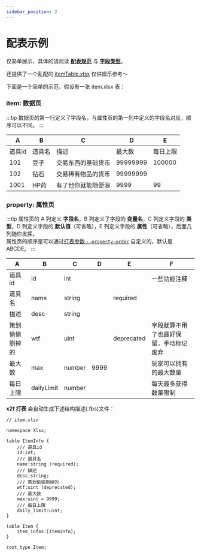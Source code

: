 ```yaml
---
sidebar_position: 2
---
```


# 配表示例

仅简单展示，具体的请阅读 [**配表规范**](./excel_standards.md) 与 [**字段类型**](./field_types.md)。

还提供了一个乱配的 [itemTable.xlsx](./assets/itemTable.xlsx) 仅供娱乐参考～

下面是一个简单的示范，假设有一张 item.xlsx 表：

### item: 数据页

:::tip
数据页的第一行定义了字段名，与属性页的第一列中定义的字段名对应，顺序可以不同。
:::

A|B|C|D|E
-|-|-|-|-
道具id|道具名|描述|最大数|每日上限
101|豆子|交易东西的基础货币|99999999|100000
102|钻石|交易稀有物品的货币|99999999|
1001|HP药|有了他你就能随便浪|9999|99

### property: 属性页

:::tip
属性页的 A 列定义 **字段名**，B 列定义了字段的 **变量名**，C 列定义字段的 **类型**，D 列定义字段的 **默认值**（可省略），E 列定义字段的 **属性**（可省略），后面几列随你发挥。  
属性页的顺序是可以通过[打表参数 `--property-order`](./argument_list.md) 自定义的，默认是 ABCDE。
:::

A|B|C|D|E|F
-|-|-|-|-|-
道具id|id|int|||一些功能注释
道具名|name|string||required|
描述|desc|string|||
策划偷偷删掉的|wtf|uint||deprecated|字段就算不用了也最好保留，手动标记废弃
最大数|max|number|9999||玩家可以拥有的最大数量
每日上限|dailyLimit|number|||每天最多获得数量限制


**x2f 打表** 会自动生成下述结构描述(.fbs)文件：

```
// item.xlsx

namespace Xlsx;

table ItemInfo {
    /// 道具id
    id:int;
    /// 道具名
    name:string (required);
    /// 描述
    desc:string;
    /// 策划偷偷删掉的
    wtf:uint (deprecated);
    /// 最大数
    max:uint = 9999;
    /// 每日上限
    daily_limit:uint;
}

table Item {
    item_infos:[ItemInfo];
}

root_type Item;
```